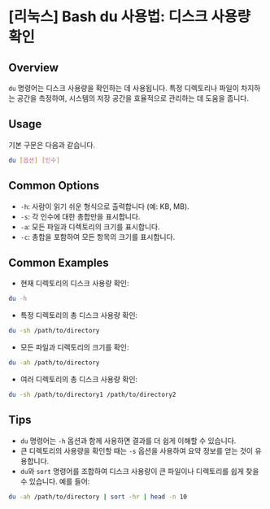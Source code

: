 # [리눅스] Bash du 사용법: 디스크 사용량 확인

## Overview
`du` 명령어는 디스크 사용량을 확인하는 데 사용됩니다. 특정 디렉토리나 파일이 차지하는 공간을 측정하여, 시스템의 저장 공간을 효율적으로 관리하는 데 도움을 줍니다.

## Usage
기본 구문은 다음과 같습니다.
```bash
du [옵션] [인수]
```

## Common Options
- `-h`: 사람이 읽기 쉬운 형식으로 출력합니다 (예: KB, MB).
- `-s`: 각 인수에 대한 총합만을 표시합니다.
- `-a`: 모든 파일과 디렉토리의 크기를 표시합니다.
- `-c`: 총합을 포함하여 모든 항목의 크기를 표시합니다.

## Common Examples
- 현재 디렉토리의 디스크 사용량 확인:
```bash
du -h
```

- 특정 디렉토리의 총 디스크 사용량 확인:
```bash
du -sh /path/to/directory
```

- 모든 파일과 디렉토리의 크기를 확인:
```bash
du -ah /path/to/directory
```

- 여러 디렉토리의 총 디스크 사용량 확인:
```bash
du -sh /path/to/directory1 /path/to/directory2
```

## Tips
- `du` 명령어는 `-h` 옵션과 함께 사용하면 결과를 더 쉽게 이해할 수 있습니다.
- 큰 디렉토리의 사용량을 확인할 때는 `-s` 옵션을 사용하여 요약 정보를 얻는 것이 유용합니다.
- `du`와 `sort` 명령어를 조합하여 디스크 사용량이 큰 파일이나 디렉토리를 쉽게 찾을 수 있습니다. 예를 들어:
```bash
du -ah /path/to/directory | sort -hr | head -n 10
```